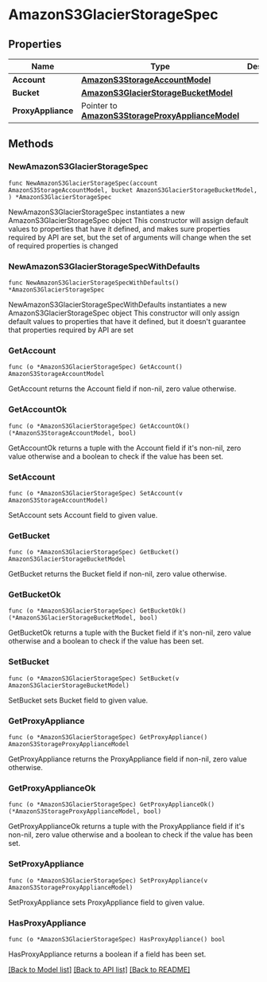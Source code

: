 # AmazonS3GlacierStorageSpec

## Properties

Name | Type | Description | Notes
------------ | ------------- | ------------- | -------------
**Account** | [**AmazonS3StorageAccountModel**](AmazonS3StorageAccountModel.md) |  | 
**Bucket** | [**AmazonS3GlacierStorageBucketModel**](AmazonS3GlacierStorageBucketModel.md) |  | 
**ProxyAppliance** | Pointer to [**AmazonS3StorageProxyApplianceModel**](AmazonS3StorageProxyApplianceModel.md) |  | [optional] 

## Methods

### NewAmazonS3GlacierStorageSpec

`func NewAmazonS3GlacierStorageSpec(account AmazonS3StorageAccountModel, bucket AmazonS3GlacierStorageBucketModel, ) *AmazonS3GlacierStorageSpec`

NewAmazonS3GlacierStorageSpec instantiates a new AmazonS3GlacierStorageSpec object
This constructor will assign default values to properties that have it defined,
and makes sure properties required by API are set, but the set of arguments
will change when the set of required properties is changed

### NewAmazonS3GlacierStorageSpecWithDefaults

`func NewAmazonS3GlacierStorageSpecWithDefaults() *AmazonS3GlacierStorageSpec`

NewAmazonS3GlacierStorageSpecWithDefaults instantiates a new AmazonS3GlacierStorageSpec object
This constructor will only assign default values to properties that have it defined,
but it doesn't guarantee that properties required by API are set

### GetAccount

`func (o *AmazonS3GlacierStorageSpec) GetAccount() AmazonS3StorageAccountModel`

GetAccount returns the Account field if non-nil, zero value otherwise.

### GetAccountOk

`func (o *AmazonS3GlacierStorageSpec) GetAccountOk() (*AmazonS3StorageAccountModel, bool)`

GetAccountOk returns a tuple with the Account field if it's non-nil, zero value otherwise
and a boolean to check if the value has been set.

### SetAccount

`func (o *AmazonS3GlacierStorageSpec) SetAccount(v AmazonS3StorageAccountModel)`

SetAccount sets Account field to given value.


### GetBucket

`func (o *AmazonS3GlacierStorageSpec) GetBucket() AmazonS3GlacierStorageBucketModel`

GetBucket returns the Bucket field if non-nil, zero value otherwise.

### GetBucketOk

`func (o *AmazonS3GlacierStorageSpec) GetBucketOk() (*AmazonS3GlacierStorageBucketModel, bool)`

GetBucketOk returns a tuple with the Bucket field if it's non-nil, zero value otherwise
and a boolean to check if the value has been set.

### SetBucket

`func (o *AmazonS3GlacierStorageSpec) SetBucket(v AmazonS3GlacierStorageBucketModel)`

SetBucket sets Bucket field to given value.


### GetProxyAppliance

`func (o *AmazonS3GlacierStorageSpec) GetProxyAppliance() AmazonS3StorageProxyApplianceModel`

GetProxyAppliance returns the ProxyAppliance field if non-nil, zero value otherwise.

### GetProxyApplianceOk

`func (o *AmazonS3GlacierStorageSpec) GetProxyApplianceOk() (*AmazonS3StorageProxyApplianceModel, bool)`

GetProxyApplianceOk returns a tuple with the ProxyAppliance field if it's non-nil, zero value otherwise
and a boolean to check if the value has been set.

### SetProxyAppliance

`func (o *AmazonS3GlacierStorageSpec) SetProxyAppliance(v AmazonS3StorageProxyApplianceModel)`

SetProxyAppliance sets ProxyAppliance field to given value.

### HasProxyAppliance

`func (o *AmazonS3GlacierStorageSpec) HasProxyAppliance() bool`

HasProxyAppliance returns a boolean if a field has been set.


[[Back to Model list]](../README.md#documentation-for-models) [[Back to API list]](../README.md#documentation-for-api-endpoints) [[Back to README]](../README.md)


